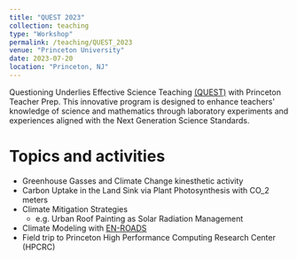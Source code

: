 ```yaml
---
title: "QUEST 2023"
collection: teaching
type: "Workshop"
permalink: /teaching/QUEST_2023
venue: "Princeton University"
date: 2023-07-20
location: "Princeton, NJ"
---
```


Questioning Underlies Effective Science Teaching [(QUEST)](https://teacherprep.princeton.edu/quest) with Princeton Teacher Prep. This innovative program is designed to enhance teachers' knowledge of science and mathematics through laboratory experiments and experiences aligned with the Next Generation Science Standards. 

Topics and activities
======
- Greenhouse Gasses and Climate Change kinesthetic activity
- Carbon Uptake in the Land Sink via Plant Photosynthesis with CO_2 meters
- Climate Mitigation Strategies
    - e.g. Urban Roof Painting as Solar Radiation Management
- Climate Modeling with [EN-ROADS](https://en-roads.climateinteractive.org/scenario.html?v=23.9.0)
- Field trip to Princeton High Performance Computing Research Center (HPCRC)
